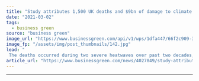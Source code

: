 ```yaml
---
title: "Study attributes 1,500 UK deaths and $9bn of damage to climate change since 2000"
date: "2021-03-02"
tags: 
  - business green
source: "business green"
image_url: "https://www.businessgreen.com/api/v1/wps/1dfa447/66f2c909-30c0-468d-8387-c743f32f56be/8/uk-heatwave-beach-200818-185x114.jpg"
image_fp: "/assets/img/post_thumbnails/142.jpg"
lead: "
 The deaths occurred during two severe heatwaves over past two decades, while climate change also caused $9bn of damages in a series of extreme floods, University of Oxford study finds ..."
article_url: "https://www.businessgreen.com/news/4027849/study-attributes-500-uk-deaths-usd9bn-damage-climate-change-2000"
---
```


---

